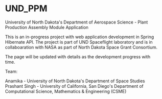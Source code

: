 # UND_PPM
University of North Dakota's Department of Aerospace Science - Plant Production Assembly Module Application

This is an in-progress project with web application development in Spring Hibernate API. The project is part of UND Spaceflight laboratory and is in collaboaration with NASA as part of North Dakota Space Grant Consortium.

The page will be updated with details as the development progress with time.

Team:

Anamika - University of North Dakota's Department of Space Studies
Prashant Singh - University of California, San Diego's Department of Computational Science, Mathematics & Engineering (CSME)
